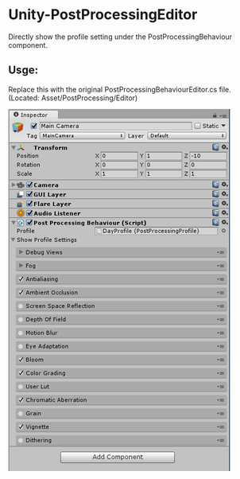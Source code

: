 # Unity-PostProcessingEditor
Directly show the profile setting under the PostProcessingBehaviour component.

## Usge:
Replace this with the original PostProcessingBehaviourEditor.cs file.
(Located: Asset/PostProcessing/Editor)


![Unity PostProcessing Screen Shot](./PostProcessingEditor.png)
